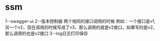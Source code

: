 # ssm
1--swagger-ui 
2--版本控制器 两个相同的接口调用的时候 例如：一个接口是v1,另一个v2，现在调用的时候写成了v3，那么调用的就是v2接口，如果写的是v2，那么调用的也是v2接口
3--log日志打印保存
